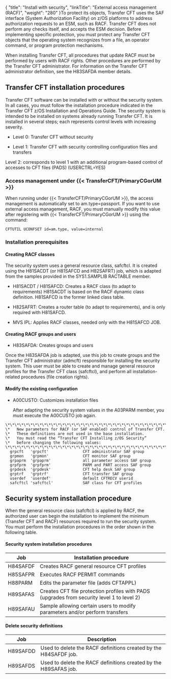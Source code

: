 {
    "title": "Install with security",
    "linkTitle": "External access management  (RACF)",
    "weight": "280"
}To protect its objects, Transfer CFT uses the SAF interface (System Authorization Facility) on z/OS platforms to address authorization requests to an ESM, such as RACF. Transfer CFT does not perform any checks itself, and accepts the ESM decision. Before implementing specific protection, you must protect any Transfer CFT objects that the operating system recognizes from a file, an operator command, or program protection mechanisms.

When installing Transfer CFT, all procedures that update RACF must be performed by users with RACF rights. Other procedures are performed by the Transfer CFT administrator. For information on the Transfer CFT administrator definition, see the H83SAFDA member details.

Transfer CFT installation procedures
------------------------------------

Transfer CFT software can be installed with or without the security system. In all cases, you must follow the installation procedure indicated in the Transfer CFT z/OS Installation and Operations Guide. The security system is intended to be installed on systems already running Transfer CFT. It is installed in several steps; each represents control levels with increasing severity.

- Level 0: Transfer CFT without security

<!-- -->

- Level 1: Transfer CFT with security controlling configuration files and transfers

Level 2: corresponds to level 1 with an additional program-based control of accesses to CFT files (PADS) (USERCTRL=YES)

### Access management under {{< TransferCFT/PrimaryCGorUM  >}}

When running under {{< TransferCFT/PrimaryCGorUM  >}}, the access management is automatically set to am.type=passport. If you want to use external access management, RACF, you must manually modify this value after registering with {{< TransferCFT/PrimaryCGorUM  >}} using the command:

```
CFTUTIL UCONFSET id=am.type, value=internal
```

### Installation prerequisites

#### Creating RACF classes

The security system uses a general resource class, safcftcl. It is created using the H81SACDT (or H81SAFCD and H82SAFRT) job, which is adapted from the samples provided in the SYS1.SAMPLIB RACTABLE member.

- H81SACDT / H81SAFCD: Creates a RACF class (to adapt to requirements) H81SACDT is based on the RACF dynamic class definition. H81SAFCD is the former linked class table.

<!-- -->

- H82SAFRT: Creates a router table (to adapt to requirements), and is only required with H81SAFCD.

<!-- -->

- MVS IPL: Applies RACF classes, needed only with the H81SAFCD JOB.

#### Creating RACF groups and users

- H83SAFDA: Creates groups and users

Once the H83SAFDA job is adapted, use this job to create groups and the Transfer CFT administrator (admcft) responsible for installing the security system. This user must be able to create and manage general resource profiles for the Transfer CFT class (safcftcl), and perform all installation-related procedures (file creation rights).

#### Modify the existing configuration

- A00CUSTO: Customizes installation files  
      
    After adapting the security system values in the A03PARM member, you must execute the A00CUSTO job again.

```
\*\*\*\*\*\*\*\*\*\*\*\*\*\*\*\*\*\*\*\*\*\*\*\*\*\*\*\*\*\*\*\*\*\*\*\*\*\*\*\*\*\*\*\*\*\*\*\*\*\*\*\*\*\*\*\*\*\*\*\*\*\*
\*   New parameters for RACF (or SAF enabled) control of Transfer CFT.
\*   These definitions are not used in the base installation.
\*   You must read the “Transfer CFT Installing z/OS Security”
\*   before changing the following values:
\*\*\*\*\*\*\*\*\*\*\*\*\*\*\*\*\*\*\*\*\*\*\*\*\*\*\*\*\*\*\*\*\*\*\*\*\*\*\*\*\*\*\*\*\*\*\*\*\*\*\*\*\*\*\*\*\*\*\*\*\*\*
  grpcft   'grpcft'               CFT administrator SAF group
  grpmon   'grpmon'               CFT monitor SAF group
  grpaprm  'grpaprm'              all parameter access SAF group
  grpfprm  'grpfprm'              PARM and PART access SAF group
  grpdesk  'grpdesk'              CFT help desk SAF group
  grptrf   'grptrf'               CFT transfer SAF group
  userdef  'userdef'              default CFTRECV userid
  safcftcl 'safcftcl'             SAF class for CFT profiles    
```

Security system installation procedure
--------------------------------------

When the general resource class (safcftcl) is applied by RACF, the authorized user can begin the installation to implement the minimum (Transfer CFT and RACF) resources required to run the security system. You must perform the installation procedures in the order shown in the following table.

#### Security system installation procedures


| Job | Installation procedure |
| --- | --- |
| H84SAFDF | Creates RACF general resource CFT profiles |
| H85SAFPR | Executes RACF PERMIT commands |
| H88PARM | Edits the parameter file (adds CFTAPPL) |
| H89SAFAS | Creates CFT file protection profiles with PADS (upgrades from security level 1 to level 2) |
| H89SAFAU | Sample allowing certain users to modify parameters and/or perform transfers |


#### Delete security definitions


| Job | Description |
| --- | --- |
| H89SAFDD | Used to delete the RACF definitions created by the H84SAFDF job. |
| H89SAFDS | Used to delete the RACF definitions created by the H89SAFAS job. |

